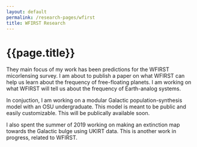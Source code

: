 ```yaml
---
layout: default
permalink: /research-pages/wfirst
title: WFIRST Research
---
```

# {{page.title}}

They main focus of my work has been predictions for the WFIRST micorlensing survey. I am about to publish a paper on what WFIRST can help us learn about the frequency of free-floating planets. I am working on what WFIRST will tell us about the frequency of Earth-analog systems. 

In conjuction, I am working on a modular Galactic population-synthesis model with an OSU undergraduate. This model is meant to be public and easily customizable. This will be publically available soon. 

I also spent the summer of 2019 working on making an extinction map towards the Galactic bulge using UKIRT data. This is another work in progress, related to WFIRST.
